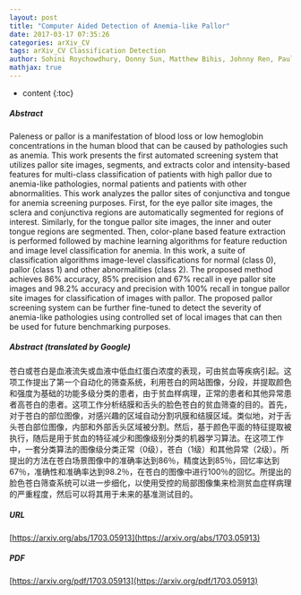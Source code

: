 ```yaml
---
layout: post
title: "Computer Aided Detection of Anemia-like Pallor"
date: 2017-03-17 07:35:26
categories: arXiv_CV
tags: arXiv_CV Classification Detection
author: Sohini Roychowdhury, Donny Sun, Matthew Bihis, Johnny Ren, Paul Hage, Humairat H. Rahman
mathjax: true
---
```


* content
{:toc}

##### Abstract
Paleness or pallor is a manifestation of blood loss or low hemoglobin concentrations in the human blood that can be caused by pathologies such as anemia. This work presents the first automated screening system that utilizes pallor site images, segments, and extracts color and intensity-based features for multi-class classification of patients with high pallor due to anemia-like pathologies, normal patients and patients with other abnormalities. This work analyzes the pallor sites of conjunctiva and tongue for anemia screening purposes. First, for the eye pallor site images, the sclera and conjunctiva regions are automatically segmented for regions of interest. Similarly, for the tongue pallor site images, the inner and outer tongue regions are segmented. Then, color-plane based feature extraction is performed followed by machine learning algorithms for feature reduction and image level classification for anemia. In this work, a suite of classification algorithms image-level classifications for normal (class 0), pallor (class 1) and other abnormalities (class 2). The proposed method achieves 86% accuracy, 85% precision and 67% recall in eye pallor site images and 98.2% accuracy and precision with 100% recall in tongue pallor site images for classification of images with pallor. The proposed pallor screening system can be further fine-tuned to detect the severity of anemia-like pathologies using controlled set of local images that can then be used for future benchmarking purposes.

##### Abstract (translated by Google)
苍白或苍白是血液流失或血液中低血红蛋白浓度的表现，可由贫血等疾病引起。这项工作提出了第一个自动化的筛查系统，利用苍白的网站图像，分段，并提取颜色和强度为基础的功能多级分类的患者，由于贫血样病理，正常的患者和其他异常患者高苍白的患者。这项工作分析结膜和舌头的脸色苍白的贫血筛查的目的。首先，对于苍白的部位图像，对感兴趣的区域自动分割巩膜和结膜区域。类似地，对于舌头苍白部位图像，内部和外部舌头区域被分割。然后，基于颜色平面的特征提取被执行，随后是用于贫血的特征减少和图像级别分类的机器学习算法。在这项工作中，一套分类算法的图像级分类正常（0级），苍白（1级）和其他异常（2级）。所提出的方法在苍白场景图像中的准确率达到86％，精度达到85％，回忆率达到67％，准确性和准确率达到98.2％，在苍白的图像中进行100％的回忆。所提出的脸色苍白筛查系统可以进一步细化，以使用受控的局部图像集来检测贫血症样病理的严重程度，然后可以将其用于未来的基准测试目的。

##### URL
[https://arxiv.org/abs/1703.05913](https://arxiv.org/abs/1703.05913)

##### PDF
[https://arxiv.org/pdf/1703.05913](https://arxiv.org/pdf/1703.05913)

